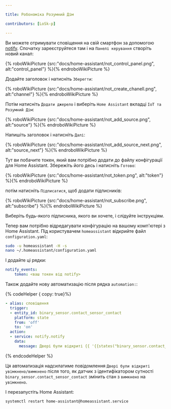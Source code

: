 ```yaml
---

title: Робономіка Розумний Дім

contributors: [LoSk-p]

---
```


Ви можете отримувати сповіщення на свій смартфон за допомогою [notify](https://notify.events/). Спочатку зареєструйтеся там і на `Панелі керування` створіть новий канал:

{% roboWikiPicture {src:"docs/home-assistant/not_control_panel.png", alt:"control_panel"} %}{% endroboWikiPicture %}

Додайте заголовок і натисніть `Зберегти`:

{% roboWikiPicture {src:"docs/home-assistant/not_create_chanell.png", alt:"channel"} %}{% endroboWikiPicture %}

Потім натисніть `Додати джерело` і виберіть `Home Assistant` вкладці `IoT та Розумний Дім`:

{% roboWikiPicture {src:"docs/home-assistant/not_add_source.png", alt:"source"} %}{% endroboWikiPicture %}

Напишіть заголовок і натисніть `Далі`:

{% roboWikiPicture {src:"docs/home-assistant/not_add_source_next.png", alt:"source_next"} %}{% endroboWikiPicture %}

Тут ви побачите токен, який вам потрібно додати до файлу конфігурації для Home Assistant. Збережіть його десь і натисніть `Готово`:

{% roboWikiPicture {src:"docs/home-assistant/not_token.png", alt:"token"} %}{% endroboWikiPicture %}

потім натисніть `Підписатися`, щоб додати підписників:

{% roboWikiPicture {src:"docs/home-assistant/not_subscribe.png", alt:"subscribe"} %}{% endroboWikiPicture %}

Виберіть будь-якого підписника, якого ви хочете, і слідуйте інструкціям.

Тепер вам потрібно відредагувати конфігурацію на вашому комп'ютері з Home Assistant. Під користувачем `homeassistant` відкрийте файл `configuration.yaml`:

```bash
sudo -u homeassistant -H -s
nano ~/.homeassistant/configuration.yaml
```

І додайте ці рядки:


```yaml
notify_events:
    token: <ваш токен від notify>
```
Також додайте нову автоматизацію після рядка `automation:`:

{% codeHelper { copy: true}%}

```yaml
- alias: сповіщення
  trigger:
  - entity_id: binary_sensor.contact_sensor_contact
    platform: state
    from: 'off'
    to: 'on'
  action:
  - service: notify.notify
    data:
      message: Двері були відкриті {{ '{{states("binary_sensor.contact_sensor_contact")}}' }}
```

{% endcodeHelper %}

Ця автоматизація надсилатиме повідомлення `Двері були відкриті увімкнено/вимкнено` після того, як датчик з ідентифікатором сутності `binary_sensor.contact_sensor_contact` змінить стан з `вимкнено` на `увімкнено`.

І перезапустіть Home Assistant:
```bash
systemctl restart home-assistant@homeassistant.service
```